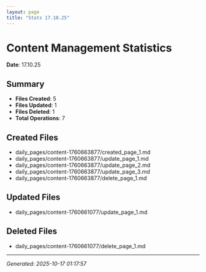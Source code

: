 ```yaml
---
layout: page
title: "Stats 17.10.25"
---
```


# Content Management Statistics

**Date**: 17.10.25

## Summary

- **Files Created**: 5
- **Files Updated**: 1  
- **Files Deleted**: 1
- **Total Operations**: 7

## Created Files

- daily_pages/content-1760663877/created_page_1.md
- daily_pages/content-1760663877/update_page_1.md
- daily_pages/content-1760663877/update_page_2.md
- daily_pages/content-1760663877/update_page_3.md
- daily_pages/content-1760663877/delete_page_1.md

## Updated Files

- daily_pages/content-1760661077/update_page_1.md

## Deleted Files

- daily_pages/content-1760661077/delete_page_1.md

---
*Generated: 2025-10-17 01:17:57*
